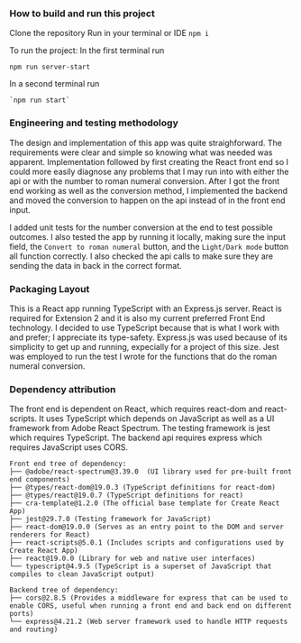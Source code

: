 ### How to build and run this project
Clone the repository
Run in your terminal or IDE `npm i`

To run the project:
In the first terminal run
```
npm run server-start
```
In a second terminal run
```
`npm run start`
```

### Engineering and testing methodology
The design and implementation of this app was quite straighforward. The requirements were clear and simple so knowing
what was needed was apparent. Implementation followed by first creating the React front end so I could more easily 
diagnose any problems that I may run into with either the api or with the number to roman numeral conversion. After I
got the front end working as well as the conversion method, I implemented the backend and moved the conversion to 
happen on the api instead of in the front end input. 

I added unit tests for the number conversion at the end to test possible outcomes. I also tested the app by running it 
locally, making sure the input field, the `Convert to roman numeral` button, and the `Light/Dark mode` button all function
correctly. I also checked the api calls to make sure they are sending the data in back in the correct format.

### Packaging Layout
This is a React app running TypeScript with an Express.js server. React is required for Extension 2 and it is also my current
preferred Front End technology. I decided to use TypeScript because that is what I work with and prefer; I appreciate its type-safety.
Express.js was used because of its simplicity to get up and running, expecially for a project of this size. Jest was employed to run
the test I wrote for the functions that do the roman numeral conversion.

### Dependency attribution
The front end is dependent on React, which requires react-dom and react-scripts. It uses TypeScript which depends on JavaScript as well as a UI framework from Adobe React Spectrum. The testing framework is jest which requires TypeScript. The backend api requires express which requires JavaScript uses CORS.
```
Front end tree of dependency:
├── @adobe/react-spectrum@3.39.0  (UI library used for pre-built front end components)
├── @types/react-dom@19.0.3 (TypeScript definitions for react-dom)
├── @types/react@19.0.7 (TypeScript definitions for react)
├── cra-template@1.2.0 (The official base template for Create React App)
├── jest@29.7.0 (Testing framework for JavaScript)
├── react-dom@19.0.0 (Serves as an entry point to the DOM and server renderers for React)
├── react-scripts@5.0.1 (Includes scripts and configurations used by Create React App)
├── react@19.0.0 (Library for web and native user interfaces)
└── typescript@4.9.5 (TypeScript is a superset of JavaScript that compiles to clean JavaScript output)
```
```
Backend tree of dependency:
├── cors@2.8.5 (Provides a middleware for express that can be used to enable CORS, useful when running a front end and back end on different ports)
└── express@4.21.2 (Web server framework used to handle HTTP requests and routing)
```